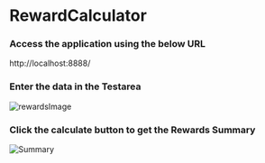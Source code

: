 # RewardCalculator

### **Access the application using the below URL**

http://localhost:8888/

### **Enter the data in the Testarea** 

![rewardsImage](https://user-images.githubusercontent.com/71612915/93727041-539a4f80-fb87-11ea-8f18-2a1b0a239468.PNG)

### **Click the calculate button to get the Rewards Summary** 

![Summary](https://user-images.githubusercontent.com/71612915/93727055-61e86b80-fb87-11ea-8e58-85289dee16c8.PNG)

